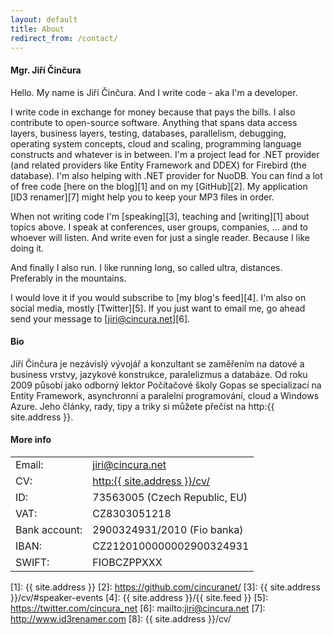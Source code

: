 ```yaml
---
layout: default
title: About
redirect_from: /contact/
---
```

<h4>Mgr. Jiří Činčura</h4>
Hello. My name is Jiří Činčura. And I write code - aka I'm a developer. 

I write code in exchange for money because that pays the bills. I also contribute to open-source software. Anything that spans data access layers, business layers, testing, databases, parallelism, debugging, operating system concepts, cloud and scaling, programming language constructs and whatever is in between. I'm a project lead for .NET provider (and related providers like Entity Framework and DDEX) for Firebird (the database). I'm also helping with .NET provider for NuoDB. You can find a lot of free code [here on the blog][1] and on my [GitHub][2]. My application [ID3 renamer][7] might help you to keep your MP3 files in order.

When not writing code I'm [speaking][3], teaching and [writing][1] about topics above. I speak at conferences, user groups, companies, ... and to whoever will listen. And write even for just a single reader. Because I like doing it.

And finally I also run. I like running long, so called ultra, distances. Preferably in the mountains.

I would love it if you would subscribe to [my blog's feed][4]. I'm also on social media, mostly [Twitter][5]. If you just want to email me, go ahead send your message to [jiri@cincura.net][6].

<h4 id="bio">Bio</h4>
Jiří Činčura je nezávislý vývojář a konzultant se zaměřením na datové a business vrstvy, jazykové konstrukce, paralelizmus a databáze. Od roku 2009 působí jako odborný lektor Počítačové školy Gopas se specializací na Entity Framework, asynchronní a paralelní programování, cloud a Windows Azure. Jeho články, rady, tipy a triky si můžete přečíst na http:{{ site.address }}.

<h4>More info</h4>
<table>
	<tr><td>Email:</td><td><a href="mailto:jiri@cincura.net">jiri@cincura.net</a></td></tr>
	<tr><td>CV:</td><td><a href="http:{{ site.address }}/cv/">http:{{ site.address }}/cv/</a></td></tr>
	<tr><td>ID:</td><td>73563005 (Czech Republic, EU)</td></tr>
	<tr><td>VAT:</td><td>CZ8303051218</td></tr>
	<tr><td>Bank account:</td><td>2900324931/2010 (Fio banka)</td></tr>
	<tr><td>IBAN:</td><td>CZ2120100000002900324931</td></tr>
	<tr><td>SWIFT:</td><td>FIOBCZPPXXX</td></tr>
</table>

[1]: {{ site.address }}
[2]: https://github.com/cincuranet/
[3]: {{ site.address }}/cv/#speaker-events
[4]: {{ site.address }}/{{ site.feed }}
[5]: https://twitter.com/cincura_net
[6]: mailto:jiri@cincura.net
[7]: http://www.id3renamer.com
[8]: {{ site.address }}/cv/